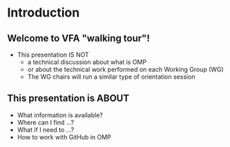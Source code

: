 # Introduction

## Welcome to VFA "walking tour"!

 - This presentation IS NOT 
   - a technical discussion about what is OMP
   - or about the technical work performed on each Working Group (WG)
   - The WG chairs will run a similar type of orientation session

## This presentation is ABOUT
   - What information is available?
   - Where can I find …?
   - What if I need to …? 
   - How to work with GitHub in OMP
